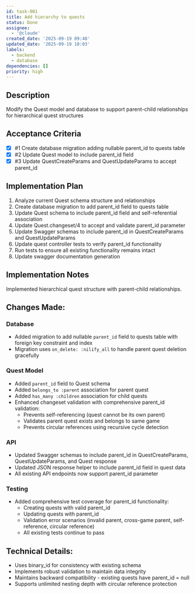 ```yaml
---
id: task-001
title: Add hierarchy to quests
status: Done
assignee:
  - '@claude'
created_date: '2025-09-19 09:48'
updated_date: '2025-09-19 10:03'
labels:
  - backend
  - database
dependencies: []
priority: high
---
```


## Description

<!-- SECTION:DESCRIPTION:BEGIN -->
Modify the Quest model and database to support parent-child relationships for hierarchical quest structures
<!-- SECTION:DESCRIPTION:END -->

## Acceptance Criteria
<!-- AC:BEGIN -->
- [x] #1 Create database migration adding nullable parent_id to quests table
- [x] #2 Update Quest model to include parent_id field
- [x] #3 Update QuestCreateParams and QuestUpdateParams to accept parent_id
<!-- AC:END -->

## Implementation Plan

<!-- SECTION:PLAN:BEGIN -->
1. Analyze current Quest schema structure and relationships
2. Create database migration to add parent_id field to quests table
3. Update Quest schema to include parent_id field and self-referential association
4. Update Quest.changeset/4 to accept and validate parent_id parameter
5. Update Swagger schemas to include parent_id in QuestCreateParams and QuestUpdateParams
6. Update quest controller tests to verify parent_id functionality
7. Run tests to ensure all existing functionality remains intact
8. Update swagger documentation generation
<!-- SECTION:PLAN:END -->

## Implementation Notes

<!-- SECTION:NOTES:BEGIN -->
Implemented hierarchical quest structure with parent-child relationships.

## Changes Made:

### Database
- Added migration to add nullable `parent_id` field to quests table with foreign key constraint and index
- Migration uses `on_delete: :nilify_all` to handle parent quest deletion gracefully

### Quest Model
- Added `parent_id` field to Quest schema
- Added `belongs_to :parent` association for parent quest
- Added `has_many :children` association for child quests
- Enhanced changeset validation with comprehensive parent_id validation:
  - Prevents self-referencing (quest cannot be its own parent)
  - Validates parent quest exists and belongs to same game
  - Prevents circular references using recursive cycle detection

### API
- Updated Swagger schemas to include parent_id in QuestCreateParams, QuestUpdateParams, and Quest response
- Updated JSON response helper to include parent_id field in quest data
- All existing API endpoints now support parent_id parameter

### Testing
- Added comprehensive test coverage for parent_id functionality:
  - Creating quests with valid parent_id
  - Updating quests with parent_id
  - Validation error scenarios (invalid parent, cross-game parent, self-reference, circular reference)
  - All existing tests continue to pass

## Technical Details:
- Uses binary_id for consistency with existing schema
- Implements robust validation to maintain data integrity
- Maintains backward compatibility - existing quests have parent_id = null
- Supports unlimited nesting depth with circular reference protection
<!-- SECTION:NOTES:END -->
